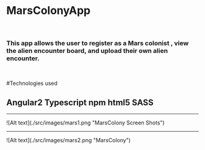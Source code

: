 # MarsColonyApp
<br>
<h3>
This app allows the user to register as a Mars colonist , view the alien encounter board, and upload their own alien encounter.

</h3>

<br>

#Technologies used
<br>
<h2>
Angular2
Typescript
npm
html5
SASS
</h2>

<hr>
![Alt text](./src/images/mars1.png "MarsColony Screen Shots")
<br>

<hr>
![Alt text](./src/images/mars2.png "MarsColony")
